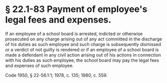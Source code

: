 # § 22.1-83 Payment of employee's legal fees and expenses.

<p>If an employee of a school board is arrested, indicted or otherwise prosecuted on any charge arising out of any act committed in the discharge of his duties as such employee and such charge is subsequently dismissed or a verdict of not guilty is rendered or if an employee of a school board is made a defendant in any civil action arising out of his actions in connection with his duties as such employee, the school board may pay the legal fees and expenses of such employee.</p><p>Code 1950, § 22-56.1:1; 1978, c. 135; 1980, c. 559.</p>